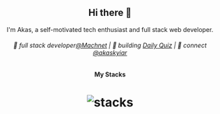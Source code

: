 <h2 align="center"> Hi there 👋</h2>

<p align="center">
I'm Akas, a self-motivated tech enthusiast and full stack web developer.
</p>

<h6 align="center">
🔭 full stack developer<a href="https://github.com/machnetinc">@Machnet</a> | 🌱 building <a href="https://github.com/akasrai/daily-quiz-mobile">Daily Quiz</a> | 💬 connect <a href="https://twitter.com/akaskyiar">@akaskyiar</a>
</p>

<h4 align="center">
My Stacks
</h4>

<h1 align="center">
<img src="https://raw.githubusercontent.com/akasrai/akasrai/master/assets/stack.svg" alt="stacks"/>
</h1>
